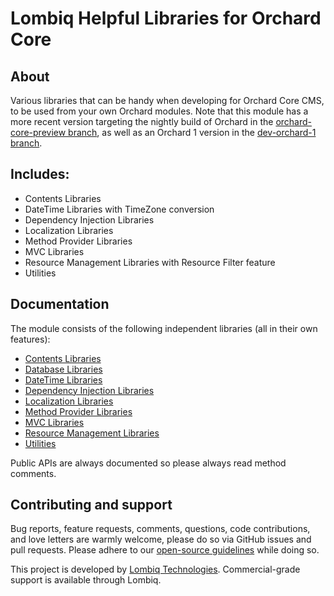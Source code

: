 # Lombiq Helpful Libraries for Orchard Core



## About

Various libraries that can be handy when developing for Orchard Core CMS, to be used from your own Orchard modules. Note that this module has a more recent version targeting the nightly build of Orchard in the [orchard-core-preview branch](https://github.com/Lombiq/Helpful-Libraries/tree/orchard-core-preview), as well as an Orchard 1 version in the [dev-orchard-1 branch](https://github.com/Lombiq/Helpful-Libraries/tree/dev-orchard-1).


## Includes:

- Contents Libraries
- DateTime Libraries with TimeZone conversion
- Dependency Injection Libraries
- Localization Libraries
- Method Provider Libraries
- MVC Libraries
- Resource Management Libraries with Resource Filter feature
- Utilities


## Documentation

The module consists of the following independent libraries (all in their own features):

- [Contents Libraries](Docs/ContentsLibraries.md)
- [Database Libraries](Docs/DatabaseLibraries.md)
- [DateTime Libraries](Docs/DateTimeLibraries.md)
- [Dependency Injection Libraries](Docs/DependencyInjectionLibraries.md)
- [Localization Libraries](Docs/LocalizationLibraries.md)
- [Method Provider Libraries](Docs/MethodProviderLibraries.md)
- [MVC Libraries](Docs/MvcLibraries.md)
- [Resource Management Libraries](Docs/ResourceManagementLibraries.md)
- [Utilities](Docs/Utilities.md)

Public APIs are always documented so please always read method comments.


## Contributing and support

Bug reports, feature requests, comments, questions, code contributions, and love letters are warmly welcome, please do so via GitHub issues and pull requests. Please adhere to our [open-source guidelines](https://lombiq.com/open-source-guidelines) while doing so.

This project is developed by [Lombiq Technologies](https://lombiq.com/). Commercial-grade support is available through Lombiq.

